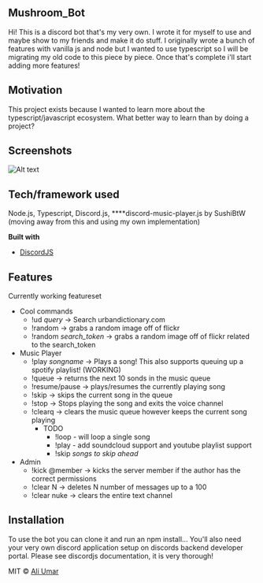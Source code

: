 
## Mushroom_Bot
Hi! This is a discord bot that's my very own. I wrote it for myself to use and maybe show to my friends and make it do stuff. I originally wrote a bunch of features with vanilla js and node but I wanted to use typescript so I will be migrating my old code to this piece by piece. Once that's complete i'll start adding more features!

## Motivation
This project exists because I wanted to learn more about the typescript/javascript ecosystem. What better way to learn than by doing a project?

## Screenshots
![Alt text](https://i.imgur.com/MQtnZQy.png "Urban dictionary search..! :)")
## Tech/framework used
Node.js, Typescript, Discord.js, ****discord-music-player.js by SushiBtW (moving away from this and using my own implementation)

<b>Built with</b>
- [DiscordJS](https://discord.js.org/#/docs/main/stable/general/welcome)

## Features
Currently working featureset
  - Cool commands
      - !ud *query* -> Search urbandictionary.com 
      - !random -> grabs a random image off of flickr
      - !random *search_token* -> grabs a random image off of flickr related to the search_token
  - Music Player 
      - !play *songname* -> Plays a song! This also supports queuing up a spotify playlist! (WORKING)
      - !queue -> returns the next 10 sonds in the music queue
      - !resume/pause -> plays/resumes the currently playing song
      - !skip -> skips the current song in the queue 
      - !stop -> Stops playing the song and exits the voice channel 
      - !clearq -> clears the music queue however keeps the current song playing
        - TODO
            - !loop - will loop a single song
            - !play - add soundcloud support and youtube playlist support
            - !skip *songs to skip ahead*
  - Admin
      - !kick @member -> kicks the server member if the author has the correct permissions
      - !clear N -> deletes N number of messages up to a 100
      - !clear nuke -> clears the entire text channel

## Installation
To use the bot you can clone it and run an npm install... You'll also need your very own discord application setup on discords backend developer portal. Please see discordjs documentation, it is very thorough!

MIT © [Ali Umar]()
